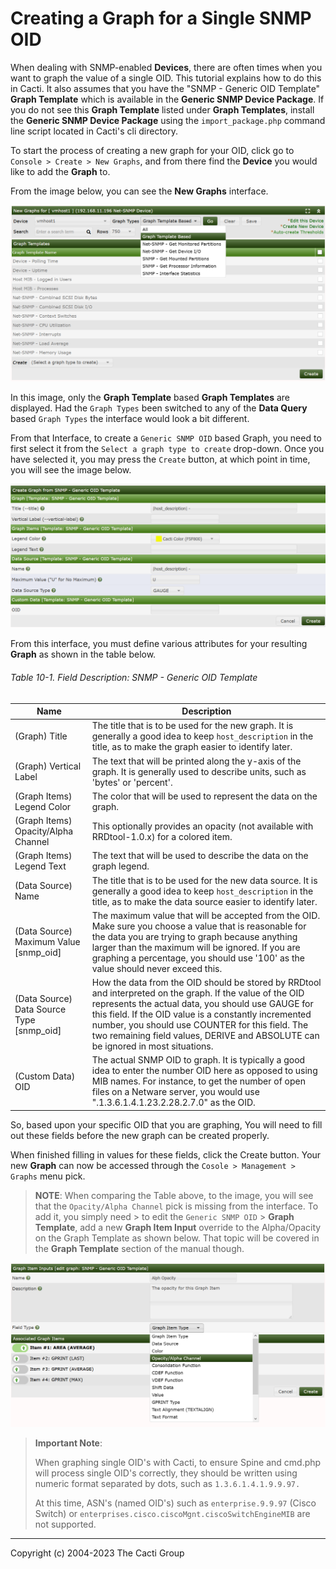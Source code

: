 # Creating a Graph for a Single SNMP OID

When dealing with SNMP-enabled **Devices**, there are often times when you want
to graph the value of a single OID. This tutorial explains how to do this in
Cacti. It also assumes that you have the "SNMP - Generic OID Template" **Graph
Template** which is available in the **Generic SNMP Device Package**. If you do
not see this **Graph Template** listed under **Graph Templates**, install the
**Generic SNMP Device Package** using the `import_package.php` command line
script located in Cacti's cli directory.

To start the process of creating a new graph for your OID, click go to
`Console > Create > New Graphs`, and from there find the **Device** you would
like to add the **Graph** to.

From the image below, you can see the **New Graphs** interface.

![Graphs New](images/graphs-new.png)

In this image, only the **Graph Template** based **Graph Templates** are
displayed. Had the `Graph Types` been switched to any of the **Data Query**
based `Graph Types` the interface would look a bit different.

From that Interface, to create a `Generic SNMP OID` based Graph, you need to
first select it from the `Select a graph type to create` drop-down. Once you
have selected it, you may press the `Create` button, at which point in time, you
will see the image below.

![Graphs New](images/graphs-new-generic-oid.png)

From this interface, you must define various attributes for your resulting
**Graph** as shown in the table below.

###### Table 10-1. Field Description: SNMP - Generic OID Template

| Name                                      | Description                                                                                                                                                                                                                                                                                                                                                     |
| ----------------------------------------- | --------------------------------------------------------------------------------------------------------------------------------------------------------------------------------------------------------------------------------------------------------------------------------------------------------------------------------------------------------------- |
| (Graph) Title                             | The title that is to be used for the new graph. It is generally a good idea to keep `host_description` in the title, as to make the graph easier to identify later.                                                                                                                                                                                             |
| (Graph) Vertical Label                    | The text that will be printed along the y-axis of the graph. It is generally used to describe units, such as 'bytes' or 'percent'.                                                                                                                                                                                                                              |
| (Graph Items) Legend Color                | The color that will be used to represent the data on the graph.                                                                                                                                                                                                                                                                                                 |
| (Graph Items) Opacity/Alpha Channel       | This optionally provides an opacity (not available with RRDtool-1.0.x) for a colored item.                                                                                                                                                                                                                                                                      |
| (Graph Items) Legend Text                 | The text that will be used to describe the data on the graph legend.                                                                                                                                                                                                                                                                                            |
| (Data Source) Name                        | The title that is to be used for the new data source. It is generally a good idea to keep `host_description` in the title, as to make the data source easier to identify later.                                                                                                                                                                                 |
| (Data Source) Maximum Value [snmp_oid]    | The maximum value that will be accepted from the OID. Make sure you choose a value that is reasonable for the data you are trying to graph because anything larger than the maximum will be ignored. If you are graphing a percentage, you should use '100' as the value should never exceed this.                                                              |
| (Data Source) Data Source Type [snmp_oid] | How the data from the OID should be stored by RRDtool and interpreted on the graph. If the value of the OID represents the actual data, you should use GAUGE for this field. If the OID value is a constantly incremented number, you should use COUNTER for this field. The two remaining field values, DERIVE and ABSOLUTE can be ignored in most situations. |
| (Custom Data) OID                         | The actual SNMP OID to graph. It is typically a good idea to enter the number OID here as opposed to using MIB names. For instance, to get the number of open files on a Netware server, you would use ".1.3.6.1.4.1.23.2.28.2.7.0" as the OID.                                                                                                                 |

So, based upon your specific OID that you are graphing, You will need to fill
out these fields before the new graph can be created properly.

When finished filling in values for these fields, click the Create button. Your
new **Graph** can now be accessed through the `Cosole > Management > Graphs`
menu pick.

> **NOTE**: When comparing the Table above, to the image, you will see that the
> `Opacity/Alpha Channel` pick is missing from the interface. To add it, you
> simply need > to edit the `Generic SNMP OID` > **Graph Template**, add a new
> **Graph Item Input** override to the Alpha/Opacity on the Graph Template as
> shown below. That topic will be covered in the **Graph Template** section of
> the manual though.

![Graphs New](images/graphs-new-generic-oid-alpha.png)

> **Important Note**:
>
> When graphing single OID's with Cacti, to ensure Spine and cmd.php will
> process single OID's correctly, they should be written using numeric format
> separated by dots, such as `1.3.6.1.4.1.9.9.97.`
>
> At this time, ASN's (named OID's) such as `enterprise.9.9.97` (Cisco Switch)
> or `enterprises.cisco.ciscoMgnt.ciscoSwitchEngineMIB` are not supported.

---

Copyright (c) 2004-2023 The Cacti Group
